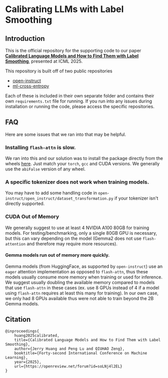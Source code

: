 # Calibrating LLMs with Label Smoothing

## Introduction

This is the official repository for the supporting code to our paper __[Calibrated Language Models and How to Find Them with Label Smoothing](https://proceedings.mlr.press/v267/huang25w.html)__, presented at ICML 2025.

This repository is built off of two public repositories

- [open-instruct](https://github.com/allenai/open-instruct)
- [ml-cross-entropy](https://github.com/apple/ml-cross-entropy)

Each of these is included in their own separate folder and contains their own `requirements.txt` file for running. If you run into any issues during installation or running the code, please access the specific repositories.

## FAQ

Here are some issues that we ran into that may be helpful.

### Installing `flash-attn` is slow.

We ran into this and our solution was to install the package directly from the wheels [here](https://github.com/Dao-AILab/flash-attention/releases). Just match your `torch`, `gcc` and CUDA versions. We generally use the `abiFalse` version of any wheel.

### A specific tokenizer does not work when training models.

You may have to add some handling code in `open-instruct/open_instruct/dataset_transformation.py` if your tokenizer isn't directly supported.

### CUDA Out of Memory

We generally suggest to use at least 4 NVIDIA A100 80GB for training models. For testing/benchmarking, only a single 80GB GPU is necessary, but this can vary depending on the model (Gemma2 does not use `flash-attention` and therefore may require more resources).

#### Gemma models run out of memory more quickly.

Gemma models (from HuggingFace, as supported by `open-instruct`) use an `eager` attention implementation as opposed to `flash-attn`, thus these models usually consume more memory when training or used for inference. We suggest usually doubling the available memory compared to models that use `flash-attn` in these cases (ex. use 8 GPUs instead of 4 if a model using `flash-attn` requires at least this many for training). In our own case, we only had 8 GPUs available thus were not able to train beyond the 2B Gemma models.

## Citation

```
@inproceedings{
    huang2025calibrated,
    title={Calibrated Language Models and How to Find Them with Label Smoothing},
    author={Jerry Huang and Peng Lu and QIUHAO Zeng},
    booktitle={Forty-second International Conference on Machine Learning},
    year={2025},
    url={https://openreview.net/forum?id=soLNj4l2EL}
}
```
